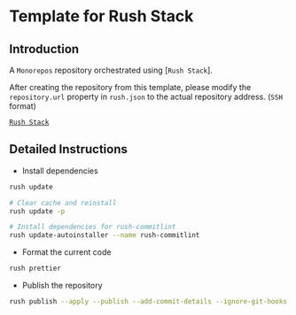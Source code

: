 # Template for Rush Stack

## Introduction

A `Monorepos` repository orchestrated using [`Rush Stack`].

After creating the repository from this template, please modify the `repository.url` property in `rush.json` to the actual repository address. (`SSH` format)

[`Rush Stack`](https://rushstack.io/)

## Detailed Instructions

- Install dependencies

``` sh
rush update

# Clear cache and reinstall
rush update -p

# Install dependencies for rush-commitlint
rush update-autoinstaller --name rush-commitlint
```

- Format the current code

``` sh
rush prettier
```

- Publish the repository

``` sh
rush publish --apply --publish --add-commit-details --ignore-git-hooks --target-branch master
```
